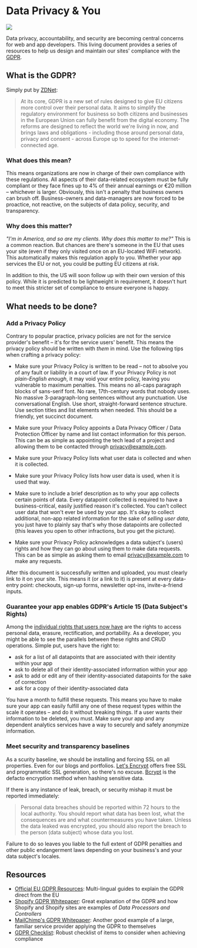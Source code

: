 # Data Privacy & You
![](https://media.giphy.com/media/3o7TKEdVH8csXxKDO8/giphy.gif)

Data privacy, accountability, and security are becoming central concerns for web and app developers. This living document provides a series of resources to help us design and maintain our sites' compliance with the [GDPR](https://www.eugdpr.org/).

## What is the GDPR?
Simply put by [ZDNet](https://www.zdnet.com/article/gdpr-an-executive-guide-to-what-you-need-to-know/):

>At its core, GDPR is a new set of rules designed to give EU citizens more control over their personal data. It aims to simplify the regulatory environment for business so both citizens and businesses in the European Union can fully benefit from the digital economy.
>The reforms are designed to reflect the world we're living in now, and brings laws and obligations - including those around personal data, privacy and consent - across Europe up to speed for the internet-connected age.

### What does this mean?
This means organizations are now in charge of their own compliance with these regulations. All aspects of their data-related ecosystem must be fully compliant or they face fines up to 4% of their annual earnings or €20 million – whichever is larger. Obviously, this isn't a penalty that business owners can brush off. Business-owners and data-managers are now forced to be proactice, not reactive, on the subjects of data policy, security, and transparency.

### Why does this matter?
_"I'm in America, and so are my clients. Why does this matter to me?"_ This is a common reaction. But chances are there's someone in the EU that uses your site (even if they only visited once on an EU-located WiFi network). This automatically makes this regulation apply to you. Whether your app services the EU or not, you could be putting EU citizens at risk.

In addition to this, the US will soon follow up with their own version of this policy. While it is predicted to be lightweight in requirement, it doesn't hurt to meet this stricter set of compliance to ensure everyone is happy.

## What needs to be done?

### Add a Privacy Policy
Contrary to popular practice, privacy policies are not for the service provider's benefit – it's for the service users' benefit. This means the privacy policy should be written with _them_ in mind. Use the following tips when crafting a privacy policy:

- Make sure your Privacy Policy is written to be read – not to absolve you of any fault or liability in a court of law.  If your Privacy Policy is not _plain-English enough_, it may void your entire policy, leaving you vulnerable to maximum penalties. This means no all-caps paragraph blocks of sans-serif font. No rare, 17th-century words that nobody uses. No massive 3-paragraph-long sentences without any punctuation. Use conversational English. Use short, straight-forward sentence structure. Use section titles and list elements when needed. This should be a friendly, yet succinct document.

- Make sure your Privacy Policy appoints a Data Privacy Officer / Data Protection Officer by name and list contact information for this person. This can be as simple as appointing the tech lead of a project and allowing them to be contacted through privacy@example.com.

- Make sure your Privacy Policy lists what user data is collected and when it is collected.

- Make sure your Privacy Policy lists how user data is used, when it is used that way.

- Make sure to include a brief description as to why your app collects certain points of data. Every datapoint collected is required to have a business-critical, easily justified reason it's collected. You can't collect user data that won't ever be used by your app. It's okay to collect additional, non-app related information for the sake of _selling user data_, you just have to plainly say that's why those datapoints are collected (this leaves you open to other infractions, but you get the picture).

- Make sure your Privacy Policy acknowledges a data subject's (users) rights and how they can go about using them to make data requests. This can be as simple as asking them to email privacy@example.com to make any requests.

After this document is successfully written and uploaded, you must clearly link to it on your site. This means it (or a link to it) is present at every data-entry point: checkouts, sign-up forms, newsletter opt-ins, invite-a-friend inputs.

### Guarantee your app enables GDPR's Article 15 (Data Subject's Rights)
Among the [individual rights that users now have](https://ec.europa.eu/info/law/law-topic/data-protection/reform/rights-citizens_en) are the rights to access personal data, erasure, rectification, and portability. As a developer, you might be able to see the parallels between these rights and CRUD operations. Simple put, users have the right to: 

- ask for a list of all datapoints that are associated with their identity within your app
- ask to delete all of their identity-associated information within your app
- ask to add or edit any of their identity-associated datapoints for the sake of correction
- ask for a copy of their identity-associated data

You have a month to fulfill these requests. This means you have to make sure your app can easily fulfill any one of these request types within the scale it operates – and do it without breaking things. If a user wants their information to be deleted, you must. Make sure your app and any dependent analytics services have a way to securely and safely anonymize information.

### Meet security and transparency baselines
As a scurity baseline, we should be installing and forcing SSL on all properties. Even for our blogs and portfolios. [Let's Encrypt](https://letsencrypt.org/) offers free SSL and programmatic SSL generation, so there's no excuse. [Bcrypt](https://en.wikipedia.org/wiki/Bcrypt) is the defacto encryption method when hashing sensitive data.

If there is any instance of leak, breach, or security mishap it must be reported immediately:

>Personal data breaches should be reported within 72 hours to the local authority. You should report what data has been lost, what the consequences are and what countermeasures you have taken. Unless the data leaked was encrypted, you should also report the breach to the person (data subject) whose data you lost.

Failure to do so leaves you liable to the full extent of GDPR penalties and other public endangerment laws depending on your business's and your data subject's locales.

## Resources

- [Official EU GDPR Resources](https://ec.europa.eu/commission/priorities/justice-and-fundamental-rights/data-protection/2018-reform-eu-data-protection-rules_en): Multi-lingual guides to explain the GDPR direct from the EU
- [Shopify GDPR Whitepaper](https://help.shopify.com/assets/pdfs/gdpr-whitepaper.pdf): Great explanation of the GDPR and how Shopify and Shopify sites are examples of _Data Processors and Controllers_
- [MailChimp's GDPR Whitepaper](https://kb.mailchimp.com/binaries/content/assets/mailchimpkb/us/en/pdfs/mailchimp_gdpr_sept2017.pdf): Another good example of a large, familiar service provider applying the GDPR to themselves
- [GDPR Checklist](https://gdprchecklist.io/): Robust checklist of items to consider when achieving compliance
